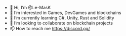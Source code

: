 - 👋 Hi, I’m @Le-MasK
- 👀 I’m interested in Games, DevGames and blockchains
- 🌱 I’m currently learning C#, Unity, Rust and Solidity
- 💞️ I’m looking to collaborate on blockchain projects
- 📫 How to reach me https://discord.gg/

<!---
Le-MasK/Le-MasK is a ✨ special ✨ repository because its `README.md` (this file) appears on your GitHub profile.
You can click the Preview link to take a look at your changes.
--->
